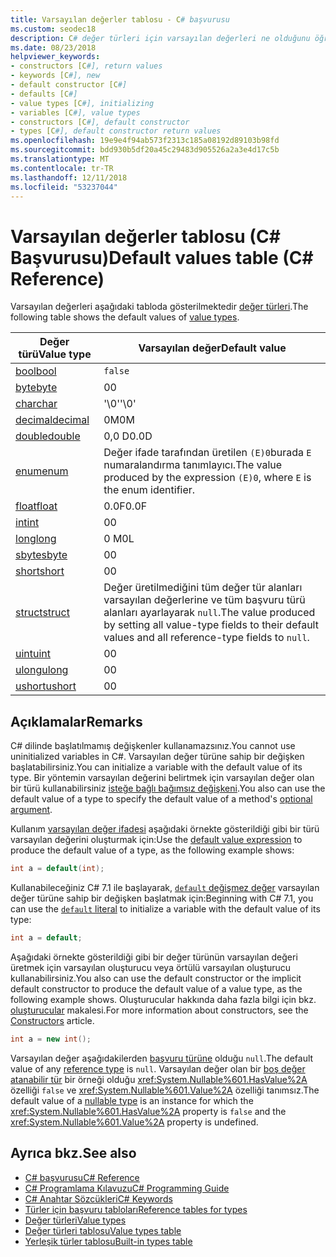 ```yaml
---
title: Varsayılan değerler tablosu - C# başvurusu
ms.custom: seodec18
description: C# değer türleri için varsayılan değerleri ne olduğunu öğrenin.
ms.date: 08/23/2018
helpviewer_keywords:
- constructors [C#], return values
- keywords [C#], new
- default constructor [C#]
- defaults [C#]
- value types [C#], initializing
- variables [C#], value types
- constructors [C#], default constructor
- types [C#], default constructor return values
ms.openlocfilehash: 19e9e4f94ab573f2313c185a08192d89103b98fd
ms.sourcegitcommit: bdd930b5df20a45c29483d905526a2a3e4d17c5b
ms.translationtype: MT
ms.contentlocale: tr-TR
ms.lasthandoff: 12/11/2018
ms.locfileid: "53237044"
---
```

# <a name="default-values-table-c-reference"></a><span data-ttu-id="b9849-103">Varsayılan değerler tablosu (C# Başvurusu)</span><span class="sxs-lookup"><span data-stu-id="b9849-103">Default values table (C# Reference)</span></span>

<span data-ttu-id="b9849-104">Varsayılan değerleri aşağıdaki tabloda gösterilmektedir [değer türleri](value-types.md).</span><span class="sxs-lookup"><span data-stu-id="b9849-104">The following table shows the default values of [value types](value-types.md).</span></span>

|<span data-ttu-id="b9849-105">Değer türü</span><span class="sxs-lookup"><span data-stu-id="b9849-105">Value type</span></span>|<span data-ttu-id="b9849-106">Varsayılan değer</span><span class="sxs-lookup"><span data-stu-id="b9849-106">Default value</span></span>|
|----------------|-------------------|
|[<span data-ttu-id="b9849-107">bool</span><span class="sxs-lookup"><span data-stu-id="b9849-107">bool</span></span>](bool.md)|`false`|
|[<span data-ttu-id="b9849-108">byte</span><span class="sxs-lookup"><span data-stu-id="b9849-108">byte</span></span>](byte.md)|<span data-ttu-id="b9849-109">0</span><span class="sxs-lookup"><span data-stu-id="b9849-109">0</span></span>|
|[<span data-ttu-id="b9849-110">char</span><span class="sxs-lookup"><span data-stu-id="b9849-110">char</span></span>](char.md)|<span data-ttu-id="b9849-111">'\0'</span><span class="sxs-lookup"><span data-stu-id="b9849-111">'\0'</span></span>|
|[<span data-ttu-id="b9849-112">decimal</span><span class="sxs-lookup"><span data-stu-id="b9849-112">decimal</span></span>](decimal.md)|<span data-ttu-id="b9849-113">0M</span><span class="sxs-lookup"><span data-stu-id="b9849-113">0M</span></span>|
|[<span data-ttu-id="b9849-114">double</span><span class="sxs-lookup"><span data-stu-id="b9849-114">double</span></span>](double.md)|<span data-ttu-id="b9849-115">0,0 D</span><span class="sxs-lookup"><span data-stu-id="b9849-115">0.0D</span></span>|
|[<span data-ttu-id="b9849-116">enum</span><span class="sxs-lookup"><span data-stu-id="b9849-116">enum</span></span>](enum.md)|<span data-ttu-id="b9849-117">Değer ifade tarafından üretilen `(E)0`burada `E` numaralandırma tanımlayıcı.</span><span class="sxs-lookup"><span data-stu-id="b9849-117">The value produced by the expression `(E)0`, where `E` is the enum identifier.</span></span>|
|[<span data-ttu-id="b9849-118">float</span><span class="sxs-lookup"><span data-stu-id="b9849-118">float</span></span>](float.md)|<span data-ttu-id="b9849-119">0.0F</span><span class="sxs-lookup"><span data-stu-id="b9849-119">0.0F</span></span>|
|[<span data-ttu-id="b9849-120">int</span><span class="sxs-lookup"><span data-stu-id="b9849-120">int</span></span>](int.md)|<span data-ttu-id="b9849-121">0</span><span class="sxs-lookup"><span data-stu-id="b9849-121">0</span></span>|
|[<span data-ttu-id="b9849-122">long</span><span class="sxs-lookup"><span data-stu-id="b9849-122">long</span></span>](long.md)|<span data-ttu-id="b9849-123">0 M</span><span class="sxs-lookup"><span data-stu-id="b9849-123">0L</span></span>|
|[<span data-ttu-id="b9849-124">sbyte</span><span class="sxs-lookup"><span data-stu-id="b9849-124">sbyte</span></span>](sbyte.md)|<span data-ttu-id="b9849-125">0</span><span class="sxs-lookup"><span data-stu-id="b9849-125">0</span></span>|
|[<span data-ttu-id="b9849-126">short</span><span class="sxs-lookup"><span data-stu-id="b9849-126">short</span></span>](short.md)|<span data-ttu-id="b9849-127">0</span><span class="sxs-lookup"><span data-stu-id="b9849-127">0</span></span>|
|[<span data-ttu-id="b9849-128">struct</span><span class="sxs-lookup"><span data-stu-id="b9849-128">struct</span></span>](struct.md)|<span data-ttu-id="b9849-129">Değer üretilmediğini tüm değer tür alanları varsayılan değerlerine ve tüm başvuru türü alanları ayarlayarak `null`.</span><span class="sxs-lookup"><span data-stu-id="b9849-129">The value produced by setting all value-type fields to their default values and all reference-type fields to `null`.</span></span>|
|[<span data-ttu-id="b9849-130">uint</span><span class="sxs-lookup"><span data-stu-id="b9849-130">uint</span></span>](uint.md)|<span data-ttu-id="b9849-131">0</span><span class="sxs-lookup"><span data-stu-id="b9849-131">0</span></span>|
|[<span data-ttu-id="b9849-132">ulong</span><span class="sxs-lookup"><span data-stu-id="b9849-132">ulong</span></span>](ulong.md)|<span data-ttu-id="b9849-133">0</span><span class="sxs-lookup"><span data-stu-id="b9849-133">0</span></span>|
|[<span data-ttu-id="b9849-134">ushort</span><span class="sxs-lookup"><span data-stu-id="b9849-134">ushort</span></span>](ushort.md)|<span data-ttu-id="b9849-135">0</span><span class="sxs-lookup"><span data-stu-id="b9849-135">0</span></span>|

## <a name="remarks"></a><span data-ttu-id="b9849-136">Açıklamalar</span><span class="sxs-lookup"><span data-stu-id="b9849-136">Remarks</span></span>

<span data-ttu-id="b9849-137">C# dilinde başlatılmamış değişkenler kullanamazsınız.</span><span class="sxs-lookup"><span data-stu-id="b9849-137">You cannot use uninitialized variables in C#.</span></span> <span data-ttu-id="b9849-138">Varsayılan değer türüne sahip bir değişken başlatabilirsiniz.</span><span class="sxs-lookup"><span data-stu-id="b9849-138">You can initialize a variable with the default value of its type.</span></span> <span data-ttu-id="b9849-139">Bir yöntemin varsayılan değerini belirtmek için varsayılan değer olan bir türü kullanabilirsiniz [isteğe bağlı bağımsız değişkeni](../../programming-guide/classes-and-structs/named-and-optional-arguments.md#optional-arguments).</span><span class="sxs-lookup"><span data-stu-id="b9849-139">You also can use the default value of a type to specify the default value of a method's [optional argument](../../programming-guide/classes-and-structs/named-and-optional-arguments.md#optional-arguments).</span></span>

<span data-ttu-id="b9849-140">Kullanım [varsayılan değer ifadesi](../../programming-guide/statements-expressions-operators/default-value-expressions.md) aşağıdaki örnekte gösterildiği gibi bir türü varsayılan değerini oluşturmak için:</span><span class="sxs-lookup"><span data-stu-id="b9849-140">Use the [default value expression](../../programming-guide/statements-expressions-operators/default-value-expressions.md) to produce the default value of a type, as the following example shows:</span></span>

```csharp
int a = default(int);
```

<span data-ttu-id="b9849-141">Kullanabileceğiniz C# 7.1 ile başlayarak, [ `default` değişmez değer](../../programming-guide/statements-expressions-operators/default-value-expressions.md#default-literal-and-type-inference) varsayılan değer türüne sahip bir değişken başlatmak için:</span><span class="sxs-lookup"><span data-stu-id="b9849-141">Beginning with C# 7.1, you can use the [`default` literal](../../programming-guide/statements-expressions-operators/default-value-expressions.md#default-literal-and-type-inference) to initialize a variable with the default value of its type:</span></span>

```csharp
int a = default;
```

<span data-ttu-id="b9849-142">Aşağıdaki örnekte gösterildiği gibi bir değer türünün varsayılan değeri üretmek için varsayılan oluşturucu veya örtülü varsayılan oluşturucu kullanabilirsiniz.</span><span class="sxs-lookup"><span data-stu-id="b9849-142">You also can use the default constructor or the implicit default constructor to produce the default value of a value type, as the following example shows.</span></span> <span data-ttu-id="b9849-143">Oluşturucular hakkında daha fazla bilgi için bkz. [oluşturucular](../../programming-guide/classes-and-structs/constructors.md) makalesi.</span><span class="sxs-lookup"><span data-stu-id="b9849-143">For more information about constructors, see the [Constructors](../../programming-guide/classes-and-structs/constructors.md) article.</span></span>

```csharp
int a = new int();
```

<span data-ttu-id="b9849-144">Varsayılan değer aşağıdakilerden [başvuru türüne](reference-types.md) olduğu `null`.</span><span class="sxs-lookup"><span data-stu-id="b9849-144">The default value of any [reference type](reference-types.md) is `null`.</span></span> <span data-ttu-id="b9849-145">Varsayılan değer olan bir [boş değer atanabilir tür](../../programming-guide/nullable-types/index.md) bir örneği olduğu <xref:System.Nullable%601.HasValue%2A> özelliği `false` ve <xref:System.Nullable%601.Value%2A> özelliği tanımsız.</span><span class="sxs-lookup"><span data-stu-id="b9849-145">The default value of a [nullable type](../../programming-guide/nullable-types/index.md) is an instance for which the <xref:System.Nullable%601.HasValue%2A> property is `false` and the <xref:System.Nullable%601.Value%2A> property is undefined.</span></span>

## <a name="see-also"></a><span data-ttu-id="b9849-146">Ayrıca bkz.</span><span class="sxs-lookup"><span data-stu-id="b9849-146">See also</span></span>

- [<span data-ttu-id="b9849-147">C# başvurusu</span><span class="sxs-lookup"><span data-stu-id="b9849-147">C# Reference</span></span>](../index.md)
- [<span data-ttu-id="b9849-148">C# Programlama Kılavuzu</span><span class="sxs-lookup"><span data-stu-id="b9849-148">C# Programming Guide</span></span>](../../programming-guide/index.md)
- [<span data-ttu-id="b9849-149">C# Anahtar Sözcükleri</span><span class="sxs-lookup"><span data-stu-id="b9849-149">C# Keywords</span></span>](index.md)
- [<span data-ttu-id="b9849-150">Türler için başvuru tabloları</span><span class="sxs-lookup"><span data-stu-id="b9849-150">Reference tables for types</span></span>](reference-tables-for-types.md)
- [<span data-ttu-id="b9849-151">Değer türleri</span><span class="sxs-lookup"><span data-stu-id="b9849-151">Value types</span></span>](value-types.md)
- [<span data-ttu-id="b9849-152">Değer türleri tablosu</span><span class="sxs-lookup"><span data-stu-id="b9849-152">Value types table</span></span>](value-types-table.md)
- [<span data-ttu-id="b9849-153">Yerleşik türler tablosu</span><span class="sxs-lookup"><span data-stu-id="b9849-153">Built-in types table</span></span>](built-in-types-table.md)
